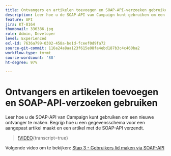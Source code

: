 ```yaml
---
title: Ontvangers en artikelen toevoegen en SOAP-API-verzoeken gebruiken
description: Leer hoe u de SOAP-API van Campaign kunt gebruiken om een nieuwe ontvanger te maken. Begrijp hoe u een gegevensschema voor een aangepast artikel maakt en een artikel met de SOAP-API verzendt.
feature: API
jira: KT-8164
thumbnail: 336386.jpg
role: Admin, Developer
level: Experienced
exl-id: 7636a799-0302-458a-be1d-fceef0d9fa72
source-git-commit: 116a24a8aa123f615e08fa4ebd187b3c4c460ba2
workflow-type: tm+mt
source-wordcount: '88'
ht-degree: 97%

---
```


# Ontvangers en artikelen toevoegen en SOAP-API-verzoeken gebruiken

Leer hoe u de SOAP-API van Campaign kunt gebruiken om een nieuwe ontvanger te maken. Begrijp hoe u een gegevensschema voor een aangepast artikel maakt en een artikel met de SOAP-API verzendt.

>[!VIDEO](https://video.tv.adobe.com/v/336386?quality=12&learn=on){transcript=true}

Volgende video om te bekijken: [Stap 3 - Gebruikers lid maken via SOAP-API](/help/tutorial-use-soap-apis/subscribe-users-via-soap-api.md)